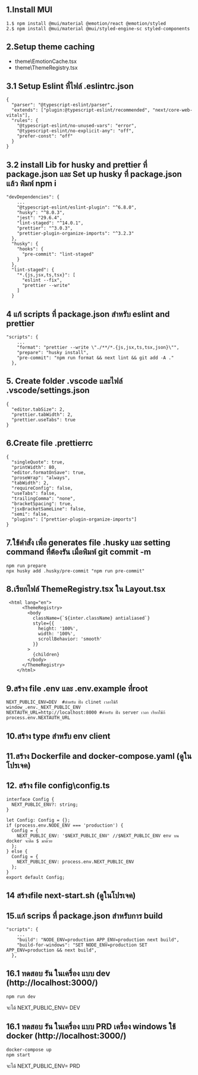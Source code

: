 ## 1.Install MUI
```
1.$ npm install @mui/material @emotion/react @emotion/styled
2.$ npm install @mui/material @mui/styled-engine-sc styled-components
```

## 2.Setup theme caching
- theme\EmotionCache.tsx
- theme\ThemeRegistry.tsx

## 3.1 Setup Eslint ที่ไฟล์ .eslintrc.json
```
{
  "parser": "@typescript-eslint/parser",
  "extends": ["plugin:@typescript-eslint/recommended", "next/core-web-vitals"],
  "rules": {
    "@typescript-eslint/no-unused-vars": "error",
    "@typescript-eslint/no-explicit-any": "off",
    "prefer-const": "off"
  }
}

```

## 3.2 install Lib for husky and prettier ที่ package.json และ Set up husky ที่ package.json  แล้ว พิมพ์ npm i
```
"devDependencies": {
    ...
    "@typescript-eslint/eslint-plugin": "^6.8.0",
    "husky": "^8.0.3",
    "jest": "29.6.4",
    "lint-staged": "^14.0.1",
    "prettier": "^3.0.3",
    "prettier-plugin-organize-imports": "^3.2.3"
  },
  "husky": {
    "hooks": {
      "pre-commit": "lint-staged"
    }
  },
  "lint-staged": {
    "*.{js,jsx,ts,tsx}": [
      "eslint --fix",
      "prettier --write"
    ]
  }
```

## 4 แก้ scripts ที่  package.json สำหรับ eslint and prettier
```
"scripts": {
    ...
    "format": "prettier --write \"./**/*.{js,jsx,ts,tsx,json}\"",
    "prepare": "husky install",
    "pre-commit": "npm run format && next lint && git add -A ."
  },
```

## 5. Create folder .vscode และไฟล์  .vscode/settings.json
```
{
  "editor.tabSize": 2,
  "prettier.tabWidth": 2,
  "prettier.useTabs": true
}
```

## 6.Create file .prettierrc  
```
{
  "singleQuote": true,
  "printWidth": 80,
  "editor.formatOnSave": true,
  "proseWrap": "always",
  "tabWidth": 2,
  "requireConfig": false,
  "useTabs": false,
  "trailingComma": "none",
  "bracketSpacing": true,
  "jsxBracketSameLine": false,
  "semi": false,
  "plugins": ["prettier-plugin-organize-imports"]
}
```

## 7.ใช้คำสั่ง เพื่อ generates file .husky  และ setting command ที่ต้องรัน เมื่อพิมพ์ git commit -m
```
npm run prepare
npx husky add .husky/pre-commit "npm run pre-commit"
```

## 8.เรียกไฟล์ ThemeRegistry.tsx ใน Layout.tsx
```
 <html lang="en">
      <ThemeRegistry>
        <body
          className={`${inter.className} antialiased`}
          style={{
            height: '100%',
            width: '100%',
            scrollBehavior: 'smooth'
          }}
        >
          {children}
        </body>
      </ThemeRegistry>
    </html>
```

## 9.สร้าง file .env และ .env.example ที่root
```
NEXT_PUBLIC_ENV=DEV  #สำหรับ ฝั่ง clinet เวลาใช้ก็ window_.env._NEXT_PUBLIC_ENV
NEXTAUTH_URL=http://localhost:8000 #สำหรับ ฝั่ง server เวลา เรียกใช้ก้ process.env.NEXTAUTH_URL
```

## 10.สร้าง type สำหรับ env client


## 11.สร้าง Dockerfile and docker-compose.yaml  (ดูในโปรเจค)
## 12. สร้าง file config\config.ts
```
interface Config {
  NEXT_PUBLIC_ENV?: string;
}

let Config: Config = {};
if (process.env.NODE_ENV === 'production') {
  Config = {
    NEXT_PUBLIC_ENV: '$NEXT_PUBLIC_ENV' //$NEXT_PUBLIC_ENV env บน docker จะติด $ มาด้วย
  };
} else {
  Config = {
    NEXT_PUBLIC_ENV: process.env.NEXT_PUBLIC_ENV
  };
}
export default Config;
```

## 14 สร้างfile next-start.sh  (ดูในโปรเจค)
## 15.แก้ scrips ที่ package.json สำหรับการ build
```
"scripts": {
    ...
    "build": "NODE_ENV=production APP_ENV=production next build",
    "build-for-windows": "SET NODE_ENV=production SET APP_ENV=production && next build",
  },
```

## 16.1 ทดสอบ รัน ในเครื่อง แบบ dev  (http://localhost:3000/)
```
npm run dev
```
จะได้ NEXT_PUBLIC_ENV= DEV

## 16.1 ทดสอบ รัน ในเครื่อง แบบ PRD เครื่อง windows ใช้ docker (http://localhost:3000/)
```
docker-compose up
npm start
```
จะได้ NEXT_PUBLIC_ENV= PRD